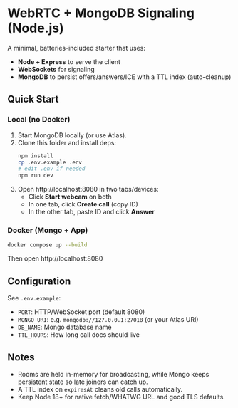 
# WebRTC + MongoDB Signaling (Node.js)

A minimal, batteries-included starter that uses:
- **Node + Express** to serve the client
- **WebSockets** for signaling
- **MongoDB** to persist offers/answers/ICE with a TTL index (auto-cleanup)

## Quick Start

### Local (no Docker)

1. Start MongoDB locally (or use Atlas).
2. Clone this folder and install deps:
   ```bash
   npm install
   cp .env.example .env
   # edit .env if needed
   npm run dev
   ```
3. Open http://localhost:8080 in two tabs/devices:
   - Click **Start webcam** on both
   - In one tab, click **Create call** (copy ID)
   - In the other tab, paste ID and click **Answer**

### Docker (Mongo + App)

```bash
docker compose up --build
```
Then open http://localhost:8080

## Configuration

See `.env.example`:

- `PORT`: HTTP/WebSocket port (default 8080)
- `MONGO_URI`: e.g. `mongodb://127.0.0.1:27018` (or your Atlas URI)
- `DB_NAME`: Mongo database name
- `TTL_HOURS`: How long call docs should live

## Notes

- Rooms are held in-memory for broadcasting, while Mongo keeps persistent state so late joiners can catch up.
- A TTL index on `expiresAt` cleans old calls automatically.
- Keep Node 18+ for native fetch/WHATWG URL and good TLS defaults.

